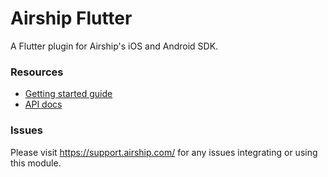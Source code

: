 # Airship Flutter

A Flutter plugin for Airship's iOS and Android SDK.

### Resources
* [Getting started guide](https://docs.airship.com/platform/mobile/setup/sdk/flutter/)
* [API docs](https://docs.airship.com/reference/libraries/react-native/latest/)

### Issues

Please visit https://support.airship.com/ for any issues integrating or using this module.
